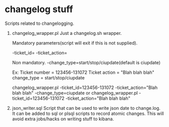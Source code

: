 # changelog stuff
 Scripts related to changelogging. 

1. changelog_wrapper.pl
	Just a changelog.sh wrapper. 
	
	Mandatory parameters(script will exit if this is not supplied). 

	-ticket_id=<ticket id>
	-ticket_action=<action taken>

	Non mandatory.
	-change_type=start/stop/ciupdate(default is ciupdate)

	Ex:
	Ticket number = 123456-131072
	Ticket action = "Blah blah blah"
	change_type = start/stop/ciupdate

	changelog_wrapper.pl -ticket_id=123456-131072 -ticket_action="Blah blah blah" -change_type=ciupdate
	or
	changelog_wrapper.pl -ticket_id=123456-131072 -ticket_action="Blah blah blah" 
	


2. json_writer.sql
	Script that can be used to write json date to change.log. 
	It can be added to sql or plsql scripts to record atomic changes. This will avoid extra jobs/hacks on writing stuff to kibana.
	
	